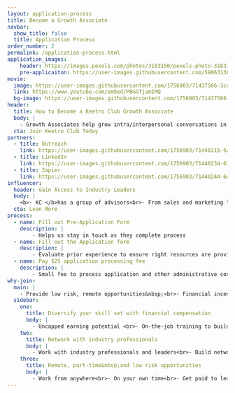 ```yaml
---
layout: application-process
title: Become a Growth Associate
navbar:
  show_title: false
  title: Application Process
order_number: 2
permalink: /application-process.html
application_images:
    header: https://images.pexels.com/photos/3183150/pexels-photo-3183150.jpeg?auto=compress&amp;cs=tinysrgb&amp;dpr=2&amp;w=500
    pre-applicaiton: https://user-images.githubusercontent.com/59063136/71215627-21149c80-226d-11ea-947a-28fc3c2843e4.jpg
movie:
  image: https://user-images.githubusercontent.com/1756903/71437586-3cd1d580-26a7-11ea-8161-092ad849ac53.jpg
  link: https://www.youtube.com/embed/PBGGfjamIMQ
  bg-image: https://user-images.githubusercontent.com/1756903/71437586-3cd1d580-26a7-11ea-8161-092ad849ac53.jpg
header:
  title: How to Become a Keetro Club Growth Associate
  body: |
    - Growth Associates help grow intra/interpersonal conversations in different industries<br>- Lead our company’s efforts in fulfilling the Keetro mission.
  cta: Join Keetro Club Today
partners:
  - title: Outreach
    link: https://user-images.githubusercontent.com/1756903/71440215-5aa43800-26b1-11ea-8ec6-5e94eaf52ec0.png
  - title: LinkedIn
    link: https://user-images.githubusercontent.com/1756903/71440234-67289080-26b1-11ea-832b-d9a2ec392d8e.png
  - title: Zapier
    link: https://user-images.githubusercontent.com/1756903/71440244-6db70800-26b1-11ea-869d-75450b478866.png
influencer:
  header: Gain Access to Industry Leaders
  body: |
    <b>- KC </b>has a group of advisors<br>- From sales and marketing leadership backgrounds<br>- Committed to seeing members succeed
  cta: Lean More
process:
  - name: Fill out Pre-Application Form
    description: |
        - Helps us stay in touch as they complete process
  - name: Fill out the Application form
    description: |
        - Evaluate prior experience to ensure right resources are provided
  - name: Pay $25 application processing fee
    description: |
        - Small fee to process application and other administrative costs.&nbsp;<br>- Non-profit = all $ goes back into the company
why-join:
  main: |
    - Provide low risk, remote opportunities&nbsp;<br>- Financial incentives to grow and develop skills<br>- Network with industry leaders<br>-&nbsp;Transition/grow into a new career as a growth marketer
  sidebar:
    one:
      title: Diversify your skill set with financial compensation
      body: |
        - Uncapped earning potential <br>- On-the-job training to build skill-set
    two:
      title: Network with industry professionals
      body: |
        - Work with industry professionals and leaders<br>- Build network of connections<br>- Create new opportunities for career transitions
    three:
      title: Remote, part-time&nbsp;and low risk opportunities
      body: |
        - Work from anywhere<br>- On your own time<br>- Get paid to learn new skills/gain experience in new areas
---
```

